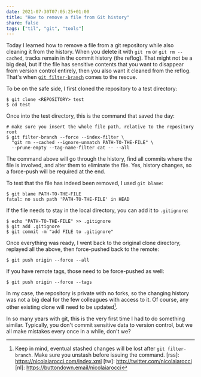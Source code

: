 ```yaml
---
date: 2021-07-30T07:05:25+01:00
title: "How to remove a file from Git history"
share: false
tags: ["til", "git", "tools"]
---
```

Today I learned how to remove a file from a git repository while also cleaning
it from the history. When you delete it with `git rm` or `git rm --cached`,
tracks remain in the commit history (the reflog). That might not be a big deal,
but if the file has sensitive contents that you want to disappear from version
control entirely, then you also want it cleaned from the reflog. That's when
[`git filter-branch`][1] comes to the rescue.

To be on the safe side, I first cloned the repository to a test directory:

    $ git clone <REPOSITORY> test
    $ cd test

Once into the test directory, this is the command that saved the day:

    # make sure you insert the whole file path, relative to the repository root
    $ git filter-branch --force --index-filter \
      "git rm --cached --ignore-unmatch PATH-TO-THE-FILE" \
      --prune-empty --tag-name-filter cat -- --all

The command above will go through the history, find all commits where the file
is involved, and alter them to eliminate the file. Yes, history changes,
so a force-push will be required at the end.

To test that the file has indeed been removed, I used `git blame`:

    $ git blame PATH-TO-THE-FILE
    fatal: no such path 'PATH-TO-THE-FILE' in HEAD

If the file needs to stay in the local directory, you can add it to
`.gitignore`:

    $ echo "PATH-TO-THE-FILE" >> .gitignore
    $ git add .gitignore
    $ git commit -m "add FILE to .gitignore"

Once everything was ready, I went back to the original clone directory,
replayed all the above, then force-pushed back to the remote:

    $ git push origin --force --all

If you have remote tags, those need to be force-pushed as well:

    $ git push origin --force --tags

In my case, the repository is private with no forks, so the changing
history was not a big deal for the few colleagues with access to it. Of
course, any other existing clone will need to be updated[^2].

In so many years with git, this is the very first time I had to do something
similar. Typically, you don't commit sensitive data to version control, but we
all make mistakes every once in a while, don't we?



 [1]: https://git-scm.com/docs/git-filter-branch
 [^2]: Keep in mind, eventual stashed changes will be lost after `git filter-branch`. Make sure you unstash before issuing the command.
 [rss]: https://nicolaiarocci.com/index.xml
 [tw]: http://twitter.com/nicolaiarocci
 [nl]: https://buttondown.email/nicolaiarocci
